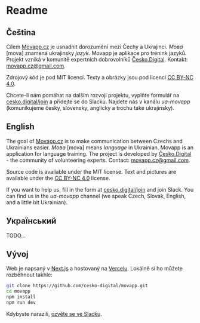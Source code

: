 # Readme

## Čeština

Cílem [Movapp.cz](https://www.movapp.cz/) je usnadnit dorozumění mezi Čechy a Ukrajinci. *Mова* [mova] znamená ukrajinsky *jazyk*. Movapp je aplikace pro trénink jazyků. Projekt vzniká v komunitě expertních dobrovolníků [Česko.Digital](https://cesko.digital/). Kontakt: movapp.cz@gmail.com.

Zdrojový kód je pod MIT licencí. Texty a obrázky jsou pod licencí [CC BY-NC 4.0](https://creativecommons.org/licenses/by-nc/4.0/deed.cs).

Chcete-li nám pomáhat na dalším rozvoji projektu, vyplňte formulář na [cesko.digital/join](https://cesko.digital/join) a přidejte se do Slacku. Najdete nás v kanálu *ua-movapp* (komunikujeme česky, slovensky, anglicky a trochu také ukrajinsky).


## English

The goal of [Movapp.cz](https://www.movapp.cz/) is to make communication between Czechs and Ukrainians easier. *Mова* [mova] means *language* in Ukrainian. Movapp is an application for language training. The project is developed by [Česko.Digital](https://cesko.digital/) - the community of volunteering experts. Contact: movapp.cz@gmail.com.

Source code is available under the MIT license. Text and pictures are available under the [CC BY-NC 4.0](https://creativecommons.org/licenses/by-nc/4.0/) license.

If you want to help us, fill in the form at [cesko.digital/join](https://cesko.digital/join) and join Slack. You can find us in the *ua-movapp* channel (we speak Czech, Slovak, English, and a little bit Ukrainian).

## Український

TODO...

## Vývoj

Web je napsaný v [Next.js](https://nextjs.org/) a hostovaný na [Vercelu](https://vercel.com/). Lokálně si ho můžete rozběhnout takhle:

```bash
git clone https://github.com/cesko-digital/movapp.git
cd movapp
npm install
npm run dev
```

Kdybyste narazili, [ozvěte se ve Slacku](https://cesko-digital.slack.com/archives/C036GLKL7ME).
